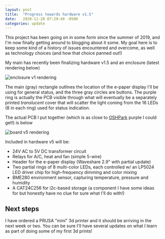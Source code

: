 ```yaml
---
layout: post
title:  "Progress towards hardware v1.5"
date:   2020-11-28 07:29:48 -0500
categories: update
---
```


This project has been going on in some form since the summer of 2019, and I'm
now finally getting around to blogging about it some.  My goal here is to
keep some kind of a history of issues encountered and overcome, as well as
technology choices (and how that choice panned out!)

My main has recently been finalizing hardware v1.5 and an enclosure (latest
rendering below)

![enclosure v1 rendering](/images/enclosure_v1.png)

The main (gray) rectangle outlines the location of the e-paper display I'll
be using for general status, and the three gray circles are buttons.  The
purple ring is actually the PCB visible through what will eventually be
a separately printed *translucent* cover that will scatter the light coming
from the 16 LEDs (8 in each ring) used for status indication.

The actual PCB I put together (which is as close to [OSHPark](http://oshpark.com)
purple I could get!) is below

![board v5 rendering](/images/board_v5.png)

Included in hardware v5 will be:

* 24V AC to 5V DC transformer circuit
* Relays for A/C, heat and fan (simple 5-wire)
* Header for the e-paper display (Waveshare 2.9" with partial update)
* Two partial rings of 8 multi-color LEDs, each controlled w/ an LP5024
  LED driver chip for high-frequency dimming and color mixing
* BME280 environment sensor, capturing temperature, pressure and humidity
* A CAT24C256 for i2c-based storage (a component I have some ideas for
  but honestly have no clue for sure what I'll do with!)

## Next steps

I have ordered a PRUSA "mini" 3d printer and it should be arriving in the
next week or two.  You can be sure I'll have several updates on what I learn
as part of doing some of my first 3d prints!
